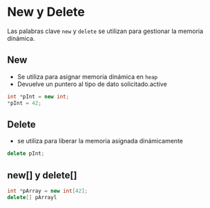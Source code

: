 # New y Delete

Las palabras clave `new` y `delete` se utilizan para gestionar la memoria dinámica. 

## New
+ Se utiliza para asignar memoria dinámica en `heap`
+ Devuelve un puntero al tipo de dato solicitado.active
```cpp
int *pInt = new int;
*pInt = 42;
```
## Delete
+ se utiliza para liberar la memoria asignada dinámicamente

```cpp
delete pInt;
```

## new[] y delete[]

```cpp
int *pArray = new int[42];
delete[] pArrayl
```


